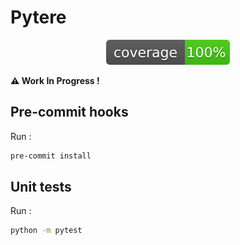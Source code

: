 # Pytere

<p align="center">
    <a href="https://github.com/astariul/pytere/actions"><img src=".github/badges/coverage.svg" alt="Coverage status" /></a>
</p>

**⚠️ Work In Progress !**

## Pre-commit hooks

Run :

```bash
pre-commit install
```

## Unit tests

Run :

```bash
python -m pytest
```
